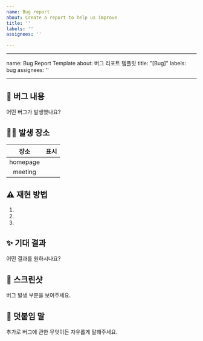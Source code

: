 ```yaml
---
name: Bug report
about: Create a report to help us improve
title: ''
labels: ''
assignees: ''

---
```


---
name: Bug Report Template
about: 버그 리포트 템플릿
title: "[Bug]"
labels: bug
assignees: ''

---

## 🤷 버그 내용
어떤 버그가 발생했나요?

## 🤷‍♂️ 발생 장소
| 장소 | 표시 |
| :-----: | :-----: |
| homepage |  |
| meeting |  |

## ⚠ 재현 방법
1.
2.
3.

## ✨ 기대 결과
어떤 결과를 원하시나요?

## 📸 스크린샷
버그 발생 부분을 보여주세요.

## 👄 덧붙임 말
추가로 버그에 관한 무엇이든 자유롭게 말해주세요.
